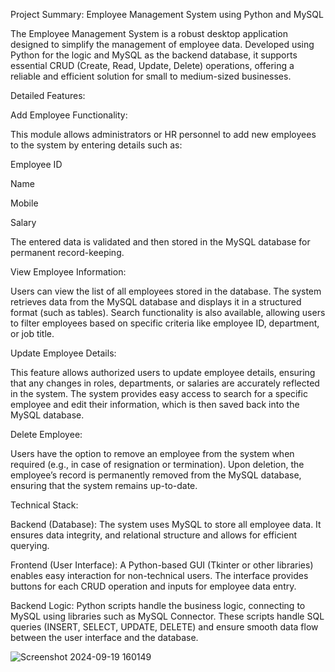 Project Summary: Employee Management System using Python and MySQL

The Employee Management System is a robust desktop application designed to simplify the management of employee data.
Developed using Python for the logic and MySQL as the backend database, it supports essential CRUD (Create, Read, Update, Delete) operations, offering a reliable and efficient solution for small to medium-sized businesses.

Detailed Features:

Add Employee Functionality:

This module allows administrators or HR personnel to add new employees to the system by entering details such as:

Employee ID

Name

Mobile

Salary

The entered data is validated and then stored in the MySQL database for permanent record-keeping.

View Employee Information:

Users can view the list of all employees stored in the database. The system retrieves data from the MySQL database and displays it in a structured format (such as tables).
Search functionality is also available, allowing users to filter employees based on specific criteria like employee ID, department, or job title.

Update Employee Details:

This feature allows authorized users to update employee details, ensuring that any changes in roles, departments, or salaries are accurately reflected in the system.
The system provides easy access to search for a specific employee and edit their information, which is then saved back into the MySQL database.

Delete Employee:

Users have the option to remove an employee from the system when required (e.g., in case of resignation or termination).
Upon deletion, the employee’s record is permanently removed from the MySQL database, ensuring that the system remains up-to-date.

Technical Stack:

Backend (Database): The system uses MySQL to store all employee data. It ensures data integrity, and relational structure and allows for efficient querying.

Frontend (User Interface): A Python-based GUI (Tkinter or other libraries) enables easy interaction for non-technical users. The interface provides buttons for each CRUD operation and inputs for employee data entry.

Backend Logic: Python scripts handle the business logic, connecting to MySQL using libraries such as MySQL Connector. These scripts handle SQL queries (INSERT, SELECT, UPDATE, DELETE) and ensure smooth data flow between the user interface and the database.

![Screenshot 2024-09-19 160149](https://github.com/user-attachments/assets/51fce6dd-86a0-49e7-a9a5-8d22cc54e4a7)
